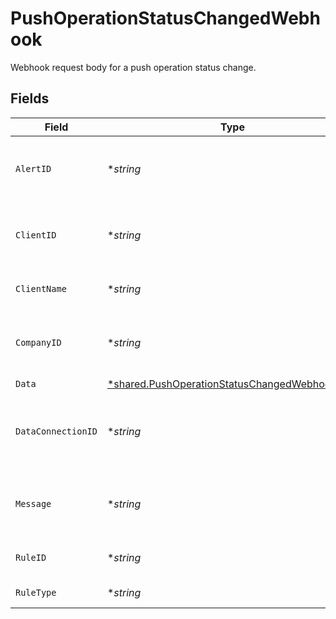 # PushOperationStatusChangedWebhook

Webhook request body for a push operation status change.


## Fields

| Field                                                                                                                | Type                                                                                                                 | Required                                                                                                             | Description                                                                                                          | Example                                                                                                              |
| -------------------------------------------------------------------------------------------------------------------- | -------------------------------------------------------------------------------------------------------------------- | -------------------------------------------------------------------------------------------------------------------- | -------------------------------------------------------------------------------------------------------------------- | -------------------------------------------------------------------------------------------------------------------- |
| `AlertID`                                                                                                            | **string*                                                                                                            | :heavy_minus_sign:                                                                                                   | Unique identifier of the webhook event.                                                                              |                                                                                                                      |
| `ClientID`                                                                                                           | **string*                                                                                                            | :heavy_minus_sign:                                                                                                   | Unique identifier for your client in Codat.                                                                          |                                                                                                                      |
| `ClientName`                                                                                                         | **string*                                                                                                            | :heavy_minus_sign:                                                                                                   | Name of your client in Codat.                                                                                        |                                                                                                                      |
| `CompanyID`                                                                                                          | **string*                                                                                                            | :heavy_minus_sign:                                                                                                   | Unique identifier for your SMB in Codat.                                                                             | 8a210b68-6988-11ed-a1eb-0242ac120002                                                                                 |
| `Data`                                                                                                               | [*shared.PushOperationStatusChangedWebhookData](../../../pkg/models/shared/pushoperationstatuschangedwebhookdata.md) | :heavy_minus_sign:                                                                                                   | N/A                                                                                                                  |                                                                                                                      |
| `DataConnectionID`                                                                                                   | **string*                                                                                                            | :heavy_minus_sign:                                                                                                   | Unique identifier for a company's data connection.                                                                   | 2e9d2c44-f675-40ba-8049-353bfcb5e171                                                                                 |
| `Message`                                                                                                            | **string*                                                                                                            | :heavy_minus_sign:                                                                                                   | A human readable message about the webhook.                                                                          |                                                                                                                      |
| `RuleID`                                                                                                             | **string*                                                                                                            | :heavy_minus_sign:                                                                                                   | Unique identifier for the rule.                                                                                      |                                                                                                                      |
| `RuleType`                                                                                                           | **string*                                                                                                            | :heavy_minus_sign:                                                                                                   | The type of rule.                                                                                                    |                                                                                                                      |